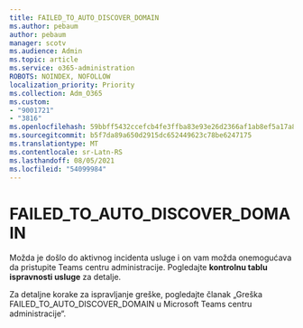 ```yaml
---
title: FAILED_TO_AUTO_DISCOVER_DOMAIN
ms.author: pebaum
author: pebaum
manager: scotv
ms.audience: Admin
ms.topic: article
ms.service: o365-administration
ROBOTS: NOINDEX, NOFOLLOW
localization_priority: Priority
ms.collection: Adm_O365
ms.custom:
- "9001721"
- "3816"
ms.openlocfilehash: 59bbff5432ccefcb4fe3ffba83e93e26d2366af1ab8ef5a17a8294c1c5c0dfcb
ms.sourcegitcommit: b5f7da89a650d2915dc652449623c78be6247175
ms.translationtype: MT
ms.contentlocale: sr-Latn-RS
ms.lasthandoff: 08/05/2021
ms.locfileid: "54099984"
---
```

# <a name="failed_to_auto_discover_domain"></a>FAILED_TO_AUTO_DISCOVER_DOMAIN

Možda je došlo do aktivnog incidenta usluge i on vam možda onemogućava da pristupite Teams centru administracije. Pogledajte **kontrolnu tablu ispravnosti usluge** za detalje.

Za detaljne korake za ispravljanje greške, pogledajte članak „Greška FAILED_TO_AUTO_DISCOVER_DOMAIN u Microsoft Teams centru administracije“.

